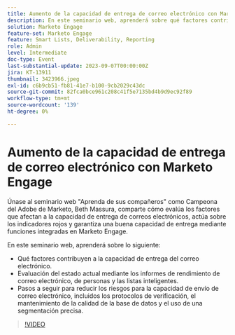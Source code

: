 ```yaml
---
title: Aumento de la capacidad de entrega de correo electrónico con Marketo Engage
description: En este seminario web, aprenderá sobre qué factores contribuyen a la capacidad de envío de correo electrónico.  Evaluación del estado actual mediante los informes de rendimiento de correo electrónico, de personas y las listas inteligentes.  Pasos a seguir para reducir los riesgos para la capacidad de envío de correo electrónico, incluidos los protocolos de verificación, el mantenimiento de la calidad de la base de datos y el uso de una segmentación precisa.
solution: Marketo Engage
feature-set: Marketo Engage
feature: Smart Lists, Deliverability, Reporting
role: Admin
level: Intermediate
doc-type: Event
last-substantial-update: 2023-09-07T00:00:00Z
jira: KT-13911
thumbnail: 3423966.jpeg
exl-id: c6b9cb51-fb81-41e7-b100-9cb2029c43dc
source-git-commit: 82fca0bce961c208c41f5e7135bd4b9d9ec92f89
workflow-type: tm+mt
source-wordcount: '139'
ht-degree: 0%

---
```


# Aumento de la capacidad de entrega de correo electrónico con Marketo Engage

Únase al seminario web &quot;Aprenda de sus compañeros&quot; como Campeona del Adobe de Marketo, Beth Massura, comparte cómo evalúa los factores que afectan a la capacidad de entrega de correos electrónicos, actúa sobre los indicadores rojos y garantiza una buena capacidad de entrega mediante funciones integradas en Marketo Engage.

En este seminario web, aprenderá sobre lo siguiente:

* Qué factores contribuyen a la capacidad de entrega del correo electrónico.
* Evaluación del estado actual mediante los informes de rendimiento de correo electrónico, de personas y las listas inteligentes.
* Pasos a seguir para reducir los riesgos para la capacidad de envío de correo electrónico, incluidos los protocolos de verificación, el mantenimiento de la calidad de la base de datos y el uso de una segmentación precisa.

>[!VIDEO](https://video.tv.adobe.com/v/3423966/?learn=on)
